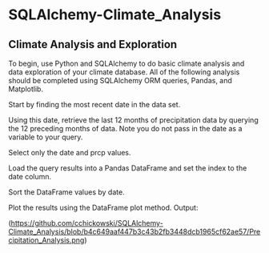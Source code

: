 # SQLAlchemy-Climate_Analysis

## Climate Analysis and Exploration
To begin, use Python and SQLAlchemy to do basic climate analysis and data exploration of your climate database. All of the following analysis should be completed using SQLAlchemy ORM queries, Pandas, and Matplotlib.

Start by finding the most recent date in the data set.

Using this date, retrieve the last 12 months of precipitation data by querying the 12 preceding months of data. Note you do not pass in the date as a variable to your query.

Select only the date and prcp values.

Load the query results into a Pandas DataFrame and set the index to the date column.

Sort the DataFrame values by date.

Plot the results using the DataFrame plot method. Output:

(https://github.com/cchickowski/SQLAlchemy-Climate_Analysis/blob/b4c649aaf447b3c43b2fb3448dcb1965cf62ae57/Precipitation_Analysis.png)

